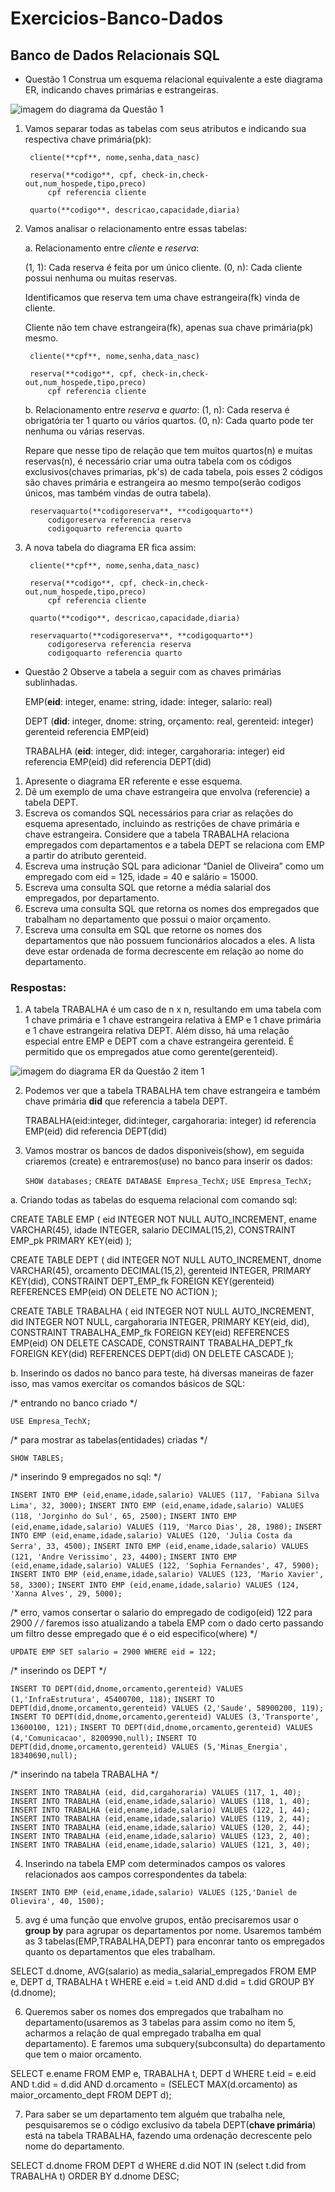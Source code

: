 # Exercicios-Banco-Dados
## Banco de Dados Relacionais SQL

- Questão 1 Construa um esquema relacional equivalente a este diagrama ER, indicando chaves primárias e estrangeiras.

![imagem do diagrama da Questão 1](https://raw.githubusercontent.com/alessandradocouto/Exercicios-Banco-Dados/master/Q_BD.png)


1. Vamos separar todas as tabelas com seus atributos e indicando sua respectiva chave primária(pk):

	    cliente(**cpf**, nome,senha,data_nasc)

	    reserva(**codigo**, cpf, check-in,check-out,num_hospede,tipo,preco)
		    cpf referencia cliente

	    quarto(**codigo**, descricao,capacidade,diaria)


2. Vamos analisar o relacionamento entre essas tabelas:

	a. Relacionamento entre *cliente* e *reserva*:

	(1, 1): Cada reserva é feita por um único cliente.
	(0, n): Cada cliente possui nenhuma ou muitas reservas. 	
		
	Identificamos que reserva tem uma chave estrangeira(fk) vinda de cliente.
	
    Cliente não tem chave estrangeira(fk), apenas sua chave primária(pk) mesmo.
        
        cliente(**cpf**, nome,senha,data_nasc)

        reserva(**codigo**, cpf, check-in,check-out,num_hospede,tipo,preco)
            cpf referencia cliente

	b. Relacionamento entre *reserva* e *quarto*:
	(1, n): Cada reserva é obrigatória ter 1 quarto ou vários quartos.
	(0, n): Cada quarto pode ter nenhuma ou várias reservas.
		
	Repare que nesse tipo de relação que tem muitos quartos(n) e muitas reservas(n), é necessário criar uma outra tabela com os códigos exclusivos(chaves primarias, pk's) de cada tabela, pois esses 2 códigos são chaves primária e estrangeira ao mesmo tempo(serão codigos únicos, mas também vindas de outra tabela).
	
        reservaquarto(**codigoreserva**, **codigoquarto**)
            codigoreserva referencia reserva
            codigoquarto referencia quarto

3. A nova tabela do diagrama ER fica assim:

        cliente(**cpf**, nome,senha,data_nasc)

        reserva(**codigo**, cpf, check-in,check-out,num_hospede,tipo,preco)
		    cpf referencia cliente

        quarto(**codigo**, descricao,capacidade,diaria)

        reservaquarto(**codigoreserva**, **codigoquarto**)
            codigoreserva referencia reserva
            codigoquarto referencia quarto




- Questão 2 Observe a tabela a seguir com as chaves primárias sublinhadas. 

    EMP(**eid**: integer, ename: string, idade: integer, salario: real)

    DEPT (**did**: integer, dnome: string, orçamento: real, gerenteid: integer)
	    gerenteid referencia EMP(eid)

    TRABALHA (**eid**: integer, did: integer, cargahoraria: integer)
        eid referencia EMP(eid)
	    did referencia DEPT(did)


1. Apresente o diagrama ER referente e esse esquema.
2. Dê um exemplo de uma chave estrangeira que envolva (referencie) a tabela DEPT.
3. Escreva os comandos SQL necessários para criar as relações do esquema apresentado, incluindo as restrições de chave primária e chave estrangeira. Considere que a tabela TRABALHA relaciona empregados com departamentos e a tabela DEPT se relaciona com EMP a partir do atributo gerenteid. 
4. Escreva uma instrução SQL para adicionar “Daniel de Oliveira” como um empregado com eid = 125, idade = 40 e salário = 15000. 
5. Escreva uma consulta SQL que retorne a média salarial dos empregados, por
departamento. 
6. Escreva uma consulta SQL que retorna os nomes dos empregados que trabalham no departamento que possui o maior orçamento. 
7. Escreva uma consulta em SQL que retorne os nomes dos departamentos que não
possuem funcionários alocados a eles. A lista deve estar ordenada de forma
decrescente em relação ao nome do departamento. 


### Respostas:

1. A tabela TRABALHA é um caso de n x n, resultando em uma tabela com 1 chave primária e 1 chave estrangeira relativa à EMP e 1 chave primária e 1 chave estrangeira relativa DEPT.
Além disso, há uma relação especial entre EMP e DEPT com a chave estrangeira gerenteid. É permitido que os empregados atue como gerente(gerenteid).

![imagem do diagrama ER da Questão 2 item 1](https://raw.githubusercontent.com/alessandradocouto/Exercicios-Banco-Dados/master/Q2-1.png)


2. Podemos ver que a tabela TRABALHA tem chave estrangeira e também chave primária **did** que referencia a tabela DEPT.

    TRABALHA(eid:integer, did:integer, cargahoraria: integer)
	    id referencia EMP(eid)
	    did referencia DEPT(did)


3. Vamos mostrar os bancos de dados disponiveis(show), em seguida criaremos (create) e entraremos(use) no banco para inserir os dados:

    `SHOW databases;`
    `CREATE DATABASE Empresa_TechX;`
    `USE Empresa_TechX;`


a. Criando todas as tabelas do esquema relacional com comando sql:

CREATE TABLE EMP (
    eid INTEGER NOT NULL AUTO_INCREMENT,
    ename VARCHAR(45),
    idade INTEGER,
    salario DECIMAL(15,2),
    CONSTRAINT EMP_pk PRIMARY KEY(eid)
);

CREATE TABLE DEPT (
    did INTEGER NOT NULL AUTO_INCREMENT,
    dnome VARCHAR(45),
   orcamento DECIMAL(15,2),
   gerenteid INTEGER,
    PRIMARY KEY(did),
    CONSTRAINT DEPT_EMP_fk FOREIGN KEY(gerenteid) REFERENCES EMP(eid) ON DELETE NO ACTION
);

CREATE TABLE TRABALHA (
    eid INTEGER NOT NULL AUTO_INCREMENT,
    did INTEGER NOT NULL,
    cargahoraria INTEGER,
    PRIMARY KEY(eid, did),
    CONSTRAINT TRABALHA_EMP_fk FOREIGN KEY(eid) REFERENCES EMP(eid) ON DELETE CASCADE,
    CONSTRAINT TRABALHA_DEPT_fk FOREIGN KEY(did) REFERENCES DEPT(did) ON DELETE CASCADE
);


b. Inserindo os dados no banco para teste, há diversas maneiras de fazer isso, mas vamos exercitar os comandos básicos de SQL:


/* entrando no banco criado */

`USE Empresa_TechX;`

/* para mostrar as tabelas(entidades) criadas */

`SHOW TABLES;`

/* inserindo 9 empregados no sql: */

`INSERT INTO EMP (eid,ename,idade,salario) VALUES (117, 'Fabiana Silva Lima', 32, 3000);`
`INSERT INTO EMP (eid,ename,idade,salario) VALUES (118, 'Jorginho do Sul', 65, 2500);`
`INSERT INTO EMP (eid,ename,idade,salario) VALUES (119, 'Marco Dias', 28, 1980);`
`INSERT INTO EMP (eid,ename,idade,salario) VALUES (120, 'Julia Costa da Serra', 33, 4500);`
`INSERT INTO EMP (eid,ename,idade,salario) VALUES (121, 'Andre Verissimo', 23, 4400);`
`INSERT INTO EMP (eid,ename,idade,salario) VALUES (122, 'Sophia Fernandes', 47, 5900);`
`INSERT INTO EMP (eid,ename,idade,salario) VALUES (123, 'Mario Xavier', 58, 3300);`
`INSERT INTO EMP (eid,ename,idade,salario) VALUES (124, 'Xanna Alves', 29, 5000);`

/* erro, vamos consertar o salario do empregado de codigo(eid) 122 para 2900 */
/* faremos isso atualizando a tabela  EMP com o dado certo passando um filtro desse empregado que é o eid especifico(where) */

`UPDATE EMP SET salario = 2900 WHERE eid = 122;`

/* inserindo os DEPT  */

`INSERT TO DEPT(did,dnome,orcamento,gerenteid) VALUES (1,'InfraEstrutura', 45400700, 118);`
`INSERT TO DEPT(did,dnome,orcamento,gerenteid) VALUES (2,'Saude', 58900200, 119);`
`INSERT TO DEPT(did,dnome,orcamento,gerenteid) VALUES (3,'Transporte', 13600100, 121);`
`INSERT TO DEPT(did,dnome,orcamento,gerenteid) VALUES (4,'Comunicacao', 8200990,null);`
`INSERT TO DEPT(did,dnome,orcamento,gerenteid) VALUES (5,'Minas_Energia', 18340690,null);`

/*  inserindo na tabela TRABALHA */ 

`INSERT INTO TRABALHA (eid, did,cargahoraria) VALUES (117, 1, 40);`
`INSERT INTO TRABALHA (eid,ename,idade,salario) VALUES (118, 1, 40);`
`INSERT INTO TRABALHA (eid,ename,idade,salario) VALUES (122, 1, 44);`
`INSERT INTO TRABALHA (eid,ename,idade,salario) VALUES (119, 2, 44);`
`INSERT INTO TRABALHA (eid,ename,idade,salario) VALUES (120, 2, 44);`
`INSERT INTO TRABALHA (eid,ename,idade,salario) VALUES (123, 2, 40);`
`INSERT INTO TRABALHA (eid,ename,idade,salario) VALUES (121, 3, 40);`



4. Inserindo na tabela EMP com determinados campos os valores relacionados aos campos correspondentes da tabela:

`INSERT INTO EMP (eid,ename,idade,salario) VALUES (125,'Daniel de Olievira', 40, 1500);`



5. avg é uma função que envolve grupos, então precisaremos usar o **group by** para agrupar os departamentos por nome. Usaremos também as 3 tabelas(EMP,TRABALHA,DEPT) para enconrar tanto os empregados quanto os departamentos que eles trabalham.

SELECT 
	d.dnome,  AVG(salario) as media_salarial_empregados
FROM 
	EMP e, DEPT d, TRABALHA t
WHERE 
	e.eid = t.eid
AND 
	d.did = t.did
GROUP BY 
	(d.dnome);



6. Queremos saber os nomes dos empregados que trabalham no departamento(usaremos as 3 tabelas para assim como no item 5, acharmos a relação de qual empregado trabalha em qual departamento).
E faremos uma subquery(subconsulta) do departamento que tem o maior orcamento.


SELECT 
	e.ename
FROM 
	EMP e, TRABALHA t, DEPT d
WHERE 
	t.eid = e.eid 
AND 
	t.did = d.did
AND 
	d.orcamento =  (SELECT MAX(d.orcamento)  as maior_orcamento_dept  FROM DEPT d);


7. Para saber se um departamento tem alguém que trabalha nele, pesquisaremos se o código exclusivo da tabela DEPT(**chave primária**) está na tabela TRABALHA, fazendo uma ordenação decrescente pelo nome do departamento.

SELECT
	d.dnome
FROM
	DEPT d
WHERE
	d.did NOT IN (select t.did from TRABALHA t)
ORDER BY d.dnome DESC;

